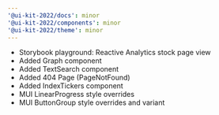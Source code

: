```yaml
---
'@ui-kit-2022/docs': minor
'@ui-kit-2022/components': minor
'@ui-kit-2022/theme': minor
---
```


- Storybook playground: Reactive Analytics stock page view
- Added Graph component
- Added TextSearch component
- Added 404 Page (PageNotFound)
- Added IndexTickers component
- MUI LinearProgress style overrides
- MUI ButtonGroup style overrides and variant
